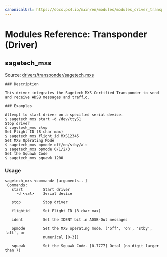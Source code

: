 ```yaml
---
canonicalUrl: https://docs.px4.io/main/en/modules/modules_driver_transponder
---
```


# Modules Reference: Transponder (Driver)
## sagetech_mxs
Source: [drivers/transponder/sagetech_mxs](https://github.com/PX4/PX4-Autopilot/tree/release/1.14/src/drivers/transponder/sagetech_mxs)


	### Description

	This driver integrates the Sagetech MXS Certified Transponder to send and receive ADSB messages and traffic.

	### Examples

	Attempt to start driver on a specified serial device.
	$ sagetech_mxs start -d /dev/ttyS1
	Stop driver
	$ sagetech_mxs stop
	Set Flight ID (8 char max)
	$ sagetech_mxs flight_id MXS12345
	Set MXS Operating Mode
	$ sagetech_mxs opmode off/on/stby/alt
	$ sagetech_mxs opmode 0/1/2/3
	Set the Squawk Code
	$ sagetech_mxs squawk 1200
	
<a id="sagetech_mxs_usage"></a>
### Usage
```
sagetech_mxs <command> [arguments...]
 Commands:
   start         Start driver
     -d <val>    Serial device

   stop          Stop driver

   flightid      Set Flight ID (8 char max)

   ident         Set the IDENT bit in ADSB-Out messages

   opmode        Set the MXS operating mode. ('off', 'on', 'stby', 'alt', or
                 numerical [0-3])

   squawk        Set the Squawk Code. [0-7777] Octal (no digit larger than 7)
```
